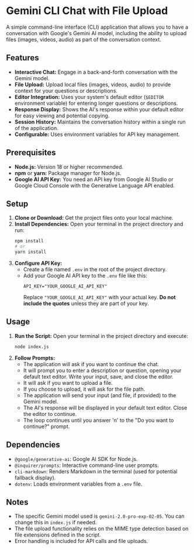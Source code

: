 # Gemini CLI Chat with File Upload

A simple command-line interface (CLI) application that allows you to have a conversation with Google's Gemini AI model, including the ability to upload files (images, videos, audio) as part of the conversation context.

## Features

*   **Interactive Chat:** Engage in a back-and-forth conversation with the Gemini model.
*   **File Upload:** Upload local files (images, videos, audio) to provide context for your questions or descriptions.
*   **Editor Integration:** Uses your system's default editor (`$EDITOR` environment variable) for entering longer questions or descriptions.
*   **Response Display:** Shows the AI's response within your default editor for easy viewing and potential copying.
*   **Session History:** Maintains the conversation history within a single run of the application.
*   **Configurable:** Uses environment variables for API key management.

## Prerequisites

*   **Node.js:** Version 18 or higher recommended.
*   **npm** or **yarn:** Package manager for Node.js.
*   **Google AI API Key:** You need an API key from Google AI Studio or Google Cloud Console with the Generative Language API enabled.

## Setup

1.  **Clone or Download:** Get the project files onto your local machine.
2.  **Install Dependencies:** Open your terminal in the project directory and run:
    ```bash
    npm install
    # or
    yarn install
    ```
3.  **Configure API Key:**
    *   Create a file named `.env` in the root of the project directory.
    *   Add your Google AI API key to the `.env` file like this:
        ```env
        API_KEY="YOUR_GOOGLE_AI_API_KEY"
        ```
        Replace `"YOUR_GOOGLE_AI_API_KEY"` with your actual key. **Do not include the quotes** unless they are part of your key.

## Usage

1.  **Run the Script:** Open your terminal in the project directory and execute:
    ```bash
    node index.js
    ```
2.  **Follow Prompts:**
    *   The application will ask if you want to continue the chat.
    *   It will prompt you to enter a description or question, opening your default text editor. Write your input, save, and close the editor.
    *   It will ask if you want to upload a file.
    *   If you choose to upload, it will ask for the file path.
    *   The application will send your input (and file, if provided) to the Gemini model.
    *   The AI's response will be displayed in your default text editor. Close the editor to continue.
    *   The loop continues until you answer 'n' to the "Do you want to continue?" prompt.

## Dependencies

*   `@google/generative-ai`: Google AI SDK for Node.js.
*   `@inquirer/prompts`: Interactive command-line user prompts.
*   `cli-markdown`: Renders Markdown in the terminal (used for potential fallback display).
*   `dotenv`: Loads environment variables from a `.env` file.

## Notes

*   The specific Gemini model used is `gemini-2.0-pro-exp-02-05`. You can change this in `index.js` if needed.
*   The file upload functionality relies on the MIME type detection based on file extensions defined in the script.
*   Error handling is included for API calls and file uploads.
